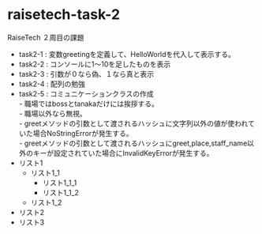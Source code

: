 # raisetech-task-2
RaiseTech ２周目の課題
- task2-1 : 変数greetingを定義して、HelloWorldを代入して表示する。
- task2-2 : コンソールに1〜10を足したものを表示
- task2-3 : 引数が０なら偽、１なら真と表示
- task2-4 : 配列の勉強
- task2-5 : コミュニケーションクラスの作成  
            - 職場ではbossとtanakaだけには挨拶する。  
            - 職場以外なら無視。  
            - greetメソッドの引数として渡されるハッシュに文字列以外の値が使われていた場合NoStringErrorが発生する。  
            - greetメソッドの引数として渡されるハッシュにgreet,place,staff_name以外のキーが設定されていた場合にInvalidKeyErrorが発生する。  
- リスト1
    - リスト1_1
        - リスト1_1_1
        - リスト1_1_2
    - リスト1_2
- リスト2
- リスト3
